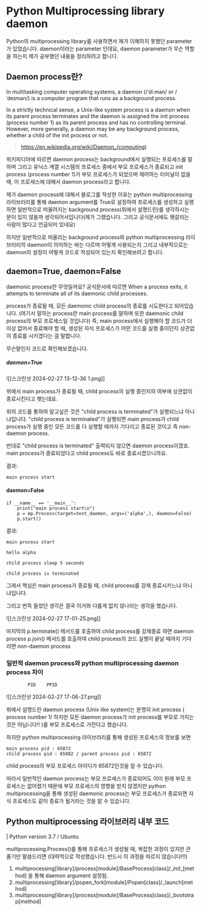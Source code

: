 # Python Multiprocessing library daemon

Python의 multiprocessing library를 사용하면서 제가 이해하지 못했던 parameter가 있었습니다. daemon이라는 parameter 인데요, daemon parameter가 무슨 역할을 하는지 제가 공부했던 내용을 정리하려고 합니다.

## Daemon process란?

In multitasking computer operating systems, a daemon (/ˈdiːmən/ or /ˈdeɪmən/) is a computer program that runs as a background process.

In a strictly technical sense, a Unix-like system process is a daemon when its parent process terminates and the daemon is assigned the init process (process number 1) as its parent process and has no controlling terminal. However, more generally, a daemon may be any background process, whether a child of the init process or not.

> https://en.wikipedia.org/wiki/Daemon_(computing)

위키피디아에 따르면 daemon process는 background에서 실행되는 프로세스를 말하며
그리고 유닉스 계열 시스템의 프로세스 중에서 부모 프로세스가 종료되고 init process (process number 1)가 부모 프로세스가 되었으며 제어하는 터미널이 없을 때, 이 프로세스에 대해서 daemon process라고 합니다.

제가 daemon process에 대해서 블로그를 작성한 이유는 python multiprocessing 라이브러리를 통해 daemon argument를 True로 설정하여 프로세스를 생성하고 실행하면 일반적으로 떠올려지는 background process(위에서 설명드린)를 생각하시는 분이 있지 않을까 생각되어서입니다(제가 그랬습니다. 그리고 공식문서에도 헷갈리는 사람이 많다고 언급되어 있네요)

하지만 일반적으로 떠올리는 background process와 python multiprocessing 라이브러리의 daemon이 의미하는 바는 다르며 어떻게 사용되는지 그리고 내부적으로는 daemon의 설정이 어떻게 코드로 작성되어 있는지 확인해보려고 합니다.

## daemon=True, daemon=False

daemonic process란 무엇일까요?
공식문서에 따르면
When a process exits, it attempts to terminate all of its daemonic child processes.

process가 종료될 때, 모든 daemonic child process의 종료를 시도한다고 되어있습니다.
(여기서 말하는 process란 main process를 말하며 또한 daemonic child process의 부모 프로세스일 것입니다)
즉, main process에서 실행해야 할 코드가 더이상 없어서 종료해야 할 때, 생성된 자식 프로세스가 어떤 코드를 실행 중이던지 상관없이 종료를 시키겠다는 걸 말합니다.

무슨말인지 코드로 확인해보겠습니다.
##### daemon=True
![[스크린샷 2024-02-27 13-12-36 1.png]]

위에서 main process가 종료될 때, child process의 실행 중인지의 여부에 상관없이 종료시킨다고 햇는데요.

위의 코드를 통하여 알고싶은 것은 "child process is terminated"가 실행되느냐 아니냐입니다.
"child process is terminated"가 실행되면 main process가 child process가 실행 중인 모든 코드를 다 실행할 때까지 기다리고 종료된 것이고 즉 non-daemon process.

반대로 "child process is terminated" 출력되지 않으면 daemon process이겠죠.
main process가 종료되었다고 child process도 바로 종료시켰으니까요.

결과:
```
main process start
```

#### daemon=False
```
if __name__ == '__main__':
	print("main process start\n")
    p = mp.Process(target=test_daemon, args=('alpha',), daemon=False)
    p.start()
```

결과:
```
main process start

hello alpha

child process sleep 5 seconds

child process is terminated
```

그래서 핵심은 main process가 종료될 때, child process를 강제 종료시키느냐 아니냐입니다.

그리고 번뜩 들었던 생각은 결국 이거와 다를게 없지 않나라는 생각을 했습니다.

![[스크린샷 2024-02-27 17-01-25.png]]

마지막의 p.terminate() 메서드를 호출하여 child process를 강제종료 하면 daemon process
p.join() 메서드를 호출하여 child process의 코드 실행이 끝날 때까지 기다리면 non-daemon process

### 일반적 daemon process와 python multiprocessing daemon process 차이
            PID    PPID

![[스크린샷 2024-02-27 17-06-27.png]]

위에서 설명드린 daemon process (Unix like system)는 분명히 init process ( process number 1/ 하지만 모든 daemon process가 init process를 부모로 가지는 것은 아닙니다!! )를 부모 프로세스로 가진다고 했습니다. 

하지만 python multiprocessing 라이브러리를 통해 생성된 프로세스의 정보를 보면
```
main process pid : 65872 
child process pid : 65882 / parent process pid : 65872
```
child process의 부모 프로세스 아이디가 65872인것을 알 수 있습니다.

따라서 일반적인 daemon process는 부모 프로세스가 종료되어도 이미 원래 부모 프로세스는 없어졌기 때문에 부모 프로세스의 영향을 받지 않겠지만 python multiprocessing을 통해 생성된 daemonic process는 부모 프로세스가 종료되면 자식 프로세스도 같이 종료가 될거라는 것을 알 수 있습니다.


## Python multiprocessing 라이브러리 내부 코드
| Python version 3.7 / Ubuntu

multiprocessing.Process()를 통해 프로세스가 생성될 때, 복잡한 과정이 있지만 큰 줄기만 말씀드리면 (대략적으로 작성했습니다. 반드시 이 과정을 따르지 않습니다!!!) 

1. multiprocessing[library]/process[module]/BaseProcess[class]/\__init__[method] 을 통해 daemon argument 설정됨.
2. multiprocessing[library]/popen_fork[module]/Popen[class]/\_launch[method]
3. multiprocessing[library]/process[module]/BaseProcess[class]/\_bootstrap[method] 
